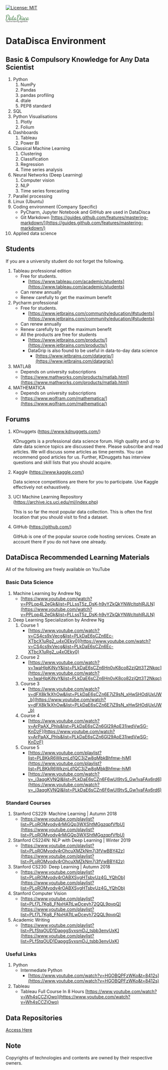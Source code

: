 [![License: MIT](https://img.shields.io/badge/License-MIT-yellow.svg)](https://opensource.org/licenses/MIT) 

<img src="https://raw.githubusercontent.com/DataDisca/django_api1/master/DataDisca-Logo.svg_d400.png" width="75" height="25" />

# DataDisca Environment

## Basic & Compulsory Knowledge for Any Data Scientist

1. Python
   1. NumPy
   2. Pandas
   3. pandas profiling
   4. dtale 
   5. PEP8 standard
2. SQL
4. Python Visualisations
   1. Plotly
   2. Folium
5. Dashboards
   1. Tableau 
   2. Power BI
6. Classical Machine Learning
   1. Clustering
   2. Classification
   3. Regression
   4. Time series analysis
7. Neural Networks (Deep Learning)
   1. Computer vision
   2. NLP
   3. Time series forecasting
8. Parallel processing
9. Linux (Ubuntu)
10. Coding environment (Company Specific)
    * PyCharm, Jupyter Notebook and GitHub are used in DataDisca 
    * Git Markdown [https://guides.github.com/features/mastering-markdown/](https://guides.github.com/features/mastering-markdown/)
11. Applied data science

## Students  
If you are a university student do not forget the following. 
1. Tableau professional edition
   * Free for students. 
     * [https://www.tableau.com/academic/students](https://www.tableau.com/academic/students)
   * Can renew annually 
   * Renew carefully to get the maximum benefit
2. Pycharm professional   
   * Free for students.
     * [https://www.jetbrains.com/community/education/#students](https://www.jetbrains.com/community/education/#students)
   * Can renew annually 
   * Renew carefully to get the maximum benefit
   * All the products are free for students
     * [https://www.jetbrains.com/products/](https://www.jetbrains.com/products/)
     * DataGrip is also found to be useful in data-to-day data science
       * [https://www.jetbrains.com/datagrip/](https://www.jetbrains.com/datagrip/)
3. MATLAB
   * Depends on university subscriptions
   * [https://www.mathworks.com/products/matlab.html](https://www.mathworks.com/products/matlab.html)
4. MATHEMATICA
   * Depends on university subscriptions
   * [https://www.wolfram.com/mathematica/](https://www.wolfram.com/mathematica/)
   

## Forums 

1. KDnuggets (https://www.kdnuggets.com/)

    KDnuggets is a professional data science forum. High quality and up to date data science topics are discussed there. Please subscribe and read articles. We will discuss some articles as time permits. You can recommend good articles for us. Further, KDnuggets has interview questions and skill lists that you should acquire.

1. Kaggle (https://www.kaggle.com/)

    Data science competitions are there for you to participate. Use Kaggle effectively not exhaustively.

1. UCI Machine Learning Repository (https://archive.ics.uci.edu/ml/index.php)

    This is so far the most popular data collection. This is often the first location that you should visit to find a dataset.

1. GitHub (https://github.com/)

    GitHub is one of the popular source code hosting services. 
    Create an account there if you do not have one already.  


## DataDisca Recommended Learning Materials
All of the following are freely available on YouTube
### Basic Data Science
1. Machine Learning by Andrew Ng   
    * [https://www.youtube.com/watch?v=PPLop4L2eGk&list=PLLssT5z_DsK-h9vYZkQkYNWcItqhlRJLN](https://www.youtube.com/watch?v=PPLop4L2eGk&list=PLLssT5z_DsK-h9vYZkQkYNWcItqhlRJLN)
2. Deep Learning Specialization by Andrew Ng
   1. Course 1
      * [https://www.youtube.com/watch?v=CS4cs9xVecg&list=PLkDaE6sCZn6Ec-XTbcX1uRg2_u4xOEky0](https://www.youtube.com/watch?v=CS4cs9xVecg&list=PLkDaE6sCZn6Ec-XTbcX1uRg2_u4xOEky0)
   2. Course 2
      * [https://www.youtube.com/watch?v=1waHlpKiNyY&list=PLkDaE6sCZn6Hn0vK8co82zjQtt3T2Nkqc](https://www.youtube.com/watch?v=1waHlpKiNyY&list=PLkDaE6sCZn6Hn0vK8co82zjQtt3T2Nkqc)
   3. Course 3
        * [https://www.youtube.com/watch?v=dFX8k1kXhOw&list=PLkDaE6sCZn6E7jZ9sN_xHwSHOdjUxUW_b](https://www.youtube.com/watch?v=dFX8k1kXhOw&list=PLkDaE6sCZn6E7jZ9sN_xHwSHOdjUxUW_b)
   4. Course 4
        * [https://www.youtube.com/watch?v=ArPaAX_PhIs&list=PLkDaE6sCZn6Gl29AoE31iwdVwSG-KnDzF](https://www.youtube.com/watch?v=ArPaAX_PhIs&list=PLkDaE6sCZn6Gl29AoE31iwdVwSG-KnDzF)
   5. Course 5
        * [https://www.youtube.com/playlist?list=PLBKkR6WkznLd1QC3jZw8qMbkBhfmw-hjM](https://www.youtube.com/playlist?list=PLBKkR6WkznLd1QC3jZw8qMbkBhfmw-hjM)
        * [https://www.youtube.com/watch?v=_i3aqgKVNQI&list=PLkDaE6sCZn6F6wUI9tvS_Gw1vaFAx6rd6](https://www.youtube.com/watch?v=_i3aqgKVNQI&list=PLkDaE6sCZn6F6wUI9tvS_Gw1vaFAx6rd6)
     
### Standard Courses
1. Stanford CS229: Machine Learning | Autumn 2018
   *  [https://www.youtube.com/playlist?list=PLoROMvodv4rMiGQp3WXShtMGgzqpfVfbU](https://www.youtube.com/playlist?list=PLoROMvodv4rMiGQp3WXShtMGgzqpfVfbU)
2. Stanford CS224N: NLP with Deep Learning | Winter 2019
   *  [https://www.youtube.com/playlist?list=PLoROMvodv4rOhcuXMZkNm7j3fVwBBY42z](https://www.youtube.com/playlist?list=PLoROMvodv4rOhcuXMZkNm7j3fVwBBY42z)
3. Stanford CS230: Deep Learning | Autumn 2018
   *  [https://www.youtube.com/playlist?list=PLoROMvodv4rOABXSygHTsbvUz4G_YQhOb](https://www.youtube.com/playlist?list=PLoROMvodv4rOABXSygHTsbvUz4G_YQhOb)
4. Stanford Computer Vision
   *  [https://www.youtube.com/playlist?list=PLf7L7Kg8_FNxHATtLwDceyh72QQL9pvpQ](https://www.youtube.com/playlist?list=PLf7L7Kg8_FNxHATtLwDceyh72QQL9pvpQ)
5. Academic Writing
   *  [https://www.youtube.com/playlist?list=PLfStqOUD1DapggSvxsmDJ_tsbb3envUxK](https://www.youtube.com/playlist?list=PLfStqOUD1DapggSvxsmDJ_tsbb3envUxK)


### Useful Links
1. Python
   * Intermediate Python
     * [https://www.youtube.com/watch?v=HGOBQPFzWKo&t=8412s](https://www.youtube.com/watch?v=HGOBQPFzWKo&t=8412s)
2. Tableau 
   * Tableau Full Course In 8 Hours
      [https://www.youtube.com/watch?v=Wh4sCCZjOwo](https://www.youtube.com/watch?v=Wh4sCCZjOwo)
         

## Data Repositories
[Access Here](./Data_Repositories.md)

## Note
Copyrights of technologies and contents are owned by their respective owners.






 

